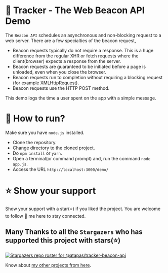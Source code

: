 # 🔎 Tracker - The Web Beacon API Demo

The `Beacon API` schedules an asynchronous and non-blocking request to a web server. There are a few specialties of the beacon request,

- Beacon requests typically do not require a response. This is a huge difference from the regular XHR or fetch requests where the client(browser) expects a response from the server.
- Beacon requests are guaranteed to be initiated before a page is unloaded, even when you close the browser.
- Beacon requests run to completion without requiring a blocking request (for example XMLHttpRequest).
- Beacon requests use the HTTP POST method.

This demo logs the time a user spent on the app with a simple message.

# 🚀 How to run?
Make sure you have `node.js` installed.

- Clone the repository.
- Change directory to the cloned project.
- Do `npm install` or `yarn`.
- Open a terminal(or command prompt) and, run the command `node app.js`.
- Access the URL `http://localhost:3000/demo/`

# ⭐ Show your support
Show your support with a star(⭐) if you liked the project. You are welcome to follow 🤝 me here to stay connected.

## Many Thanks to all the `Stargazers` who has supported this project with stars(⭐)

[![Stargazers repo roster for @atapas/tracker-beacon-api](https://reporoster.com/stars/atapas/tracker-beacon-api)](https://github.com/atapas/tracker-beacon-api/stargazers)



Know about [my other projects from here](https://github.com/atapas#-my-show-off-projects).
